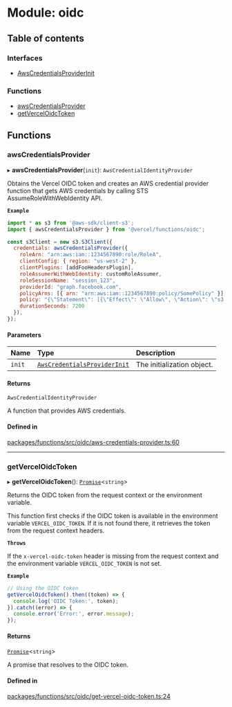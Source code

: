 # Module: oidc

## Table of contents

### Interfaces

- [AwsCredentialsProviderInit](../interfaces/oidc.AwsCredentialsProviderInit.md)

### Functions

- [awsCredentialsProvider](oidc.md#awscredentialsprovider)
- [getVercelOidcToken](oidc.md#getverceloidctoken)

## Functions

### awsCredentialsProvider

▸ **awsCredentialsProvider**(`init`): `AwsCredentialIdentityProvider`

Obtains the Vercel OIDC token and creates an AWS credential provider function
that gets AWS credentials by calling STS AssumeRoleWithWebIdentity API.

**`Example`**

```js
import * as s3 from '@aws-sdk/client-s3';
import { awsCredentialsProvider } from '@vercel/functions/oidc';

const s3Client = new s3.S3Client({
  credentials: awsCredentialsProvider({
    roleArn: "arn:aws:iam::1234567890:role/RoleA",
    clientConfig: { region: "us-west-2" },
    clientPlugins: [addFooHeadersPlugin],
    roleAssumerWithWebIdentity: customRoleAssumer,
    roleSessionName: "session_123",
    providerId: "graph.facebook.com",
    policyArns: [{ arn: "arn:aws:iam::1234567890:policy/SomePolicy" }],
    policy: "{\"Statement\": [{\"Effect\": \"Allow\", \"Action\": \"s3:ListBucket\", \"Resource\": \"*\"}]}",
    durationSeconds: 7200
  }),
});
```

#### Parameters

| Name | Type | Description |
| :------ | :------ | :------ |
| `init` | [`AwsCredentialsProviderInit`](../interfaces/oidc.AwsCredentialsProviderInit.md) | The initialization object. |

#### Returns

`AwsCredentialIdentityProvider`

A function that provides AWS credentials.

#### Defined in

[packages/functions/src/oidc/aws-credentials-provider.ts:60](https://github.com/ElProConLag/vercel/blob/main/packages/functions/src/oidc/aws-credentials-provider.ts#L60)

___

### getVercelOidcToken

▸ **getVercelOidcToken**(): [`Promise`]( https://developer.mozilla.org/en-US/docs/Web/JavaScript/Reference/Global_Objects/Promise )<`string`\>

Returns the OIDC token from the request context or the environment variable.

This function first checks if the OIDC token is available in the environment variable
`VERCEL_OIDC_TOKEN`. If it is not found there, it retrieves the token from the request
context headers.

**`Throws`**

If the `x-vercel-oidc-token` header is missing from the request context and the environment variable `VERCEL_OIDC_TOKEN` is not set.

**`Example`**

```js
// Using the OIDC token
getVercelOidcToken().then((token) => {
  console.log('OIDC Token:', token);
}).catch((error) => {
  console.error('Error:', error.message);
});
```

#### Returns

[`Promise`]( https://developer.mozilla.org/en-US/docs/Web/JavaScript/Reference/Global_Objects/Promise )<`string`\>

A promise that resolves to the OIDC token.

#### Defined in

[packages/functions/src/oidc/get-vercel-oidc-token.ts:24](https://github.com/ElProConLag/vercel/blob/main/packages/functions/src/oidc/get-vercel-oidc-token.ts#L24)
